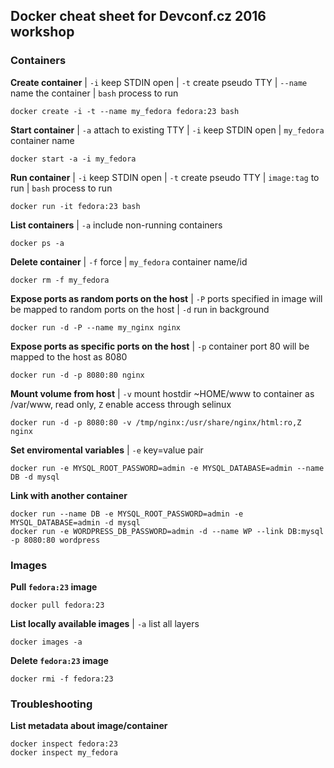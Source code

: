 ## Docker cheat sheet for Devconf.cz 2016 workshop
### Containers
__Create container__ | `-i` keep STDIN open | `-t` create pseudo TTY | `--name` name the container | `bash` process to run
```
docker create -i -t --name my_fedora fedora:23 bash
```
__Start container__ | `-a` attach to existing TTY | `-i` keep STDIN open | `my_fedora` container name
```
docker start -a -i my_fedora 
```
__Run container__ | `-i` keep STDIN open | `-t` create pseudo TTY | `image:tag` to run | `bash` process to run
```
docker run -it fedora:23 bash
```
__List containers__ | `-a` include non-running containers
```
docker ps -a
```
__Delete container__ | `-f` force | `my_fedora` container name/id
```
docker rm -f my_fedora
```
__Expose ports as random ports on the host__ | `-P` ports specified in image will be mapped to random ports on the host | `-d` run in background
```
docker run -d -P --name my_nginx nginx
```
__Expose ports as specific ports on the host__ | `-p` container port 80 will be mapped to the host as 8080
```
docker run -d -p 8080:80 nginx
```
__Mount volume from host__ | `-v` mount hostdir ~HOME/www to container as /var/www, read only, `Z` enable access through selinux 
```
docker run -d -p 8080:80 -v /tmp/nginx:/usr/share/nginx/html:ro,Z nginx
```
__Set enviromental variables__ | `-e` key=value pair
```
docker run -e MYSQL_ROOT_PASSWORD=admin -e MYSQL_DATABASE=admin --name DB -d mysql
```
__Link with another container__
```
docker run --name DB -e MYSQL_ROOT_PASSWORD=admin -e MYSQL_DATABASE=admin -d mysql
docker run -e WORDPRESS_DB_PASSWORD=admin -d --name WP --link DB:mysql -p 8080:80 wordpress
```
### Images
__Pull `fedora:23` image__
```
docker pull fedora:23
```
__List locally available images__ | `-a` list all layers
```
docker images -a
```
__Delete `fedora:23` image__
```
docker rmi -f fedora:23
```

### Troubleshooting
__List metadata about image/container__
```
docker inspect fedora:23
docker inspect my_fedora
```
